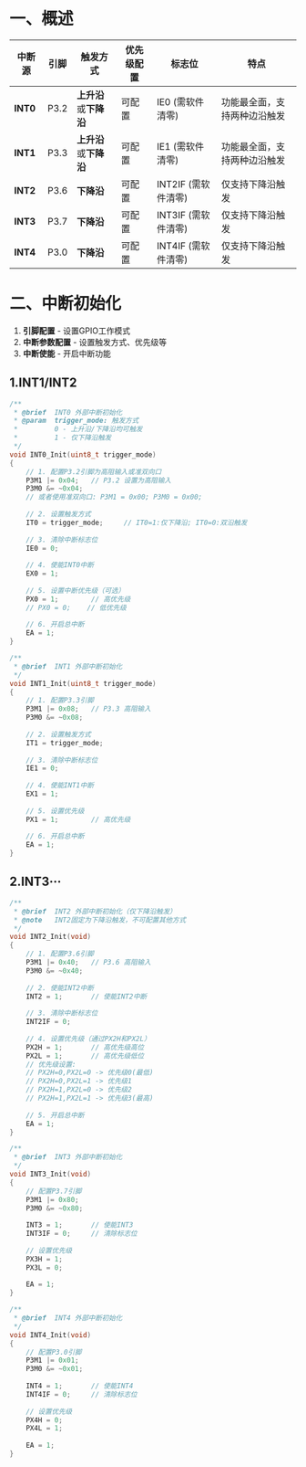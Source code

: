 # 一、概述

| 中断源      | 引脚   | 触发方式            | 优先级配置 | 标志位            | 特点             |
| -------- | ---- | --------------- | ----- | -------------- | -------------- |
| **INT0** | P3.2 | **上升沿**或**下降沿** | 可配置   | IE0 (需软件清零)    | 功能最全面，支持两种边沿触发 |
| **INT1** | P3.3 | **上升沿**或**下降沿** | 可配置   | IE1 (需软件清零)    | 功能最全面，支持两种边沿触发 |
| **INT2** | P3.6 | **下降沿**         | 可配置   | INT2IF (需软件清零) | 仅支持下降沿触发       |
| **INT3** | P3.7 | **下降沿**         | 可配置   | INT3IF (需软件清零) | 仅支持下降沿触发       |
| **INT4** | P3.0 | **下降沿**         | 可配置   | INT4IF (需软件清零) | 仅支持下降沿触发       |

# 二、中断初始化

1. **引脚配置** - 设置GPIO工作模式
2. **中断参数配置** - 设置触发方式、优先级等
3. **中断使能** - 开启中断功能

## 1.INT1/INT2  

```c
/**
 * @brief  INT0 外部中断初始化
 * @param  trigger_mode: 触发方式
 *         0 - 上升沿/下降沿均可触发
 *         1 - 仅下降沿触发
 */
void INT0_Init(uint8_t trigger_mode)
{
    // 1. 配置P3.2引脚为高阻输入或准双向口
    P3M1 |= 0x04;   // P3.2 设置为高阻输入
    P3M0 &= ~0x04;
    // 或者使用准双向口: P3M1 = 0x00; P3M0 = 0x00;
    
    // 2. 设置触发方式
    IT0 = trigger_mode;     // IT0=1:仅下降沿; IT0=0:双沿触发
    
    // 3. 清除中断标志位
    IE0 = 0;
    
    // 4. 使能INT0中断
    EX0 = 1;
    
    // 5. 设置中断优先级（可选）
    PX0 = 1;        // 高优先级
    // PX0 = 0;    // 低优先级
    
    // 6. 开启总中断
    EA = 1;
}

/**
 * @brief  INT1 外部中断初始化
 */
void INT1_Init(uint8_t trigger_mode)
{
    // 1. 配置P3.3引脚
    P3M1 |= 0x08;   // P3.3 高阻输入
    P3M0 &= ~0x08;
    
    // 2. 设置触发方式
    IT1 = trigger_mode;
    
    // 3. 清除中断标志位
    IE1 = 0;
    
    // 4. 使能INT1中断
    EX1 = 1;
    
    // 5. 设置优先级
    PX1 = 1;        // 高优先级
    
    // 6. 开启总中断
    EA = 1;
}
```

## 2.INT3···

```c
/**
 * @brief  INT2 外部中断初始化（仅下降沿触发）
 * @note   INT2固定为下降沿触发，不可配置其他方式
 */
void INT2_Init(void)
{
    // 1. 配置P3.6引脚
    P3M1 |= 0x40;   // P3.6 高阻输入
    P3M0 &= ~0x40;
    
    // 2. 使能INT2中断
    INT2 = 1;       // 使能INT2中断
    
    // 3. 清除中断标志位
    INT2IF = 0;
    
    // 4. 设置优先级（通过PX2H和PX2L）
    PX2H = 1;       // 高优先级高位
    PX2L = 1;       // 高优先级低位
    // 优先级设置: 
    // PX2H=0,PX2L=0 -> 优先级0(最低)
    // PX2H=0,PX2L=1 -> 优先级1
    // PX2H=1,PX2L=0 -> 优先级2  
    // PX2H=1,PX2L=1 -> 优先级3(最高)
    
    // 5. 开启总中断
    EA = 1;
}

/**
 * @brief  INT3 外部中断初始化
 */
void INT3_Init(void)
{
    // 配置P3.7引脚
    P3M1 |= 0x80;
    P3M0 &= ~0x80;
    
    INT3 = 1;       // 使能INT3
    INT3IF = 0;     // 清除标志位
    
    // 设置优先级
    PX3H = 1;
    PX3L = 0;
    
    EA = 1;
}

/**
 * @brief  INT4 外部中断初始化
 */
void INT4_Init(void)
{
    // 配置P3.0引脚
    P3M1 |= 0x01;
    P3M0 &= ~0x01;
    
    INT4 = 1;       // 使能INT4
    INT4IF = 0;     // 清除标志位
    
    // 设置优先级
    PX4H = 0;
    PX4L = 1;
    
    EA = 1;
}
```